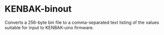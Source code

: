 # KENBAK-binout
Converts a 256-byte bin file to a comma-separated text listing of the values suitable for input to KENBAK-uino firmware.
